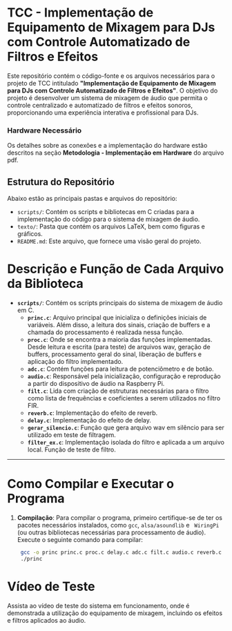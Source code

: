 # TCC - Implementação de Equipamento de Mixagem para DJs com Controle Automatizado de Filtros e Efeitos

Este repositório contém o código-fonte e os arquivos necessários para o projeto de TCC intitulado **"Implementação de Equipamento de Mixagem para DJs com Controle Automatizado de Filtros e Efeitos"**. O objetivo do projeto é desenvolver um sistema de mixagem de áudio que permita o controle centralizado e automatizado de filtros e efeitos sonoros, proporcionando uma experiência interativa e profissional para DJs.

### Hardware Necessário

Os detalhes sobre as conexões e a implementação do hardware estão descritos na seção **Metodologia - Implementação em Hardware** do arquivo pdf.

## Estrutura do Repositório

Abaixo estão as principais pastas e arquivos do repositório:

- `scripts/`: Contém os scripts e bibliotecas em C criadas para a implementação do código para o sistema de mixagem de áudio.
- `texto/`: Pasta que contém os arquivos LaTeX, bem como figuras e gráficos.
- `README.md`: Este arquivo, que fornece uma visão geral do projeto.

# Descrição e Função de Cada Arquivo da Biblioteca

- **`scripts/`**: Contém os scripts principais do sistema de mixagem de áudio em C.
  - **`princ.c`**: Arquivo principal que inicializa o definições iniciais de variáveis. Além disso, a leitura dos sinais, criação de buffers e a chamada do processamento é realizada nessa função.
  - **`proc.c`**: Onde se encontra a maioria das funções implementadas. Desde leitura e escrita (para teste) de arquivos wav, geração de buffers, processamento geral do sinal, liberação de buffers e aplicação do filtro implementado.
  - **`adc.c`**: Contém funções para leitura de potenciômetro e de botão.
  - **`audio.c`**: Responsável pela inicialização, configuração e reprodução a partir do dispositivo de áudio na Raspberry Pi.
  - **`filt.c`**: Lida com criação de estruturas necessárias para o filtro como lista de frequências e coeficientes a serem utilizados no filtro FIR. 
  - **`reverb.c`**: Implementação do efeito de reverb.
  - **`delay.c`**: Implementação do efeito de delay.
  - **`gerar_silencio.c`**: Função que gera arquivo wav em silêncio para ser utilizado em teste de filtragem.
  - **`filter_ex.c`**: Implementação isolada do filtro e aplicada a um arquivo local. Função de teste de filtro.
---

# Como Compilar e Executar o Programa

1. **Compilação**:
   Para compilar o programa, primeiro certifique-se de ter os pacotes necessários instalados, como `gcc`, `alsa/asoundlib` e ` WiringPi` (ou outras bibliotecas necessárias para processamento de áudio). Execute o seguinte comando para compilar:

   ```bash
    gcc -o princ princ.c proc.c delay.c adc.c filt.c audio.c reverb.c -lpthread -lm -lwiringPi -lasound
    ./princ

# Vídeo de Teste

Assista ao vídeo de teste do sistema em funcionamento, onde é demonstrada a utilização do equipamento de mixagem, incluindo os efeitos e filtros aplicados ao áudio.

